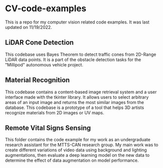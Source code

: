 # CV-code-examples
This is a repo for my computer vision related code examples. It was last updated on 11/19/2022.

## LiDAR Cone Detection
This codebase uses Bayes Theorem to detect traffic cones from 2D-Range LiDAR data points. It is a part of the obstacle detection tasks for the "Millipod" autonomous vehicle project.

## Material Recognition 
This codebase contains a content-based image retrieval system and a user interface made with the tkinter library. It allows users to select arbitrary areas of an input image and returns the most similar images from the database. This codebase is a prototype of a tool that helps 3D artists recognize materials from 2D images or UV maps.

## Remote Vital Signs Sensing
This folder contains the code example for my work as an undergraduate research assistant for the MTTS-CAN research group. My main work was to create different variations of video data using background and lighting augmentations, then evaluate a deep learning model on the new data to determine the effect of data augmentation on model performance.

